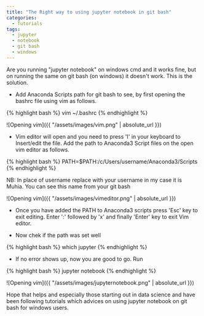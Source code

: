 ```yaml
---
title: "The Right way to using jupyter notebook in git bash"
categories:
  - Tutorials
tags:
  - jupyter
  - notebook
  - git bash
  - windows
---
```


Are you running "jupyter notebook" on windows cmd and it works fine, but on running the same on git bash (on windows) it doesn't work. This is the solution.

- Add Anaconda Scripts path for git bash to see, by first opening the bashrc file using vim as follows.

{% highlight bash %}
vim ~/.bashrc
{% endhighlight %}

![Opening vim]({{ "/assets/images/vim.png" | absolute_url }})

- Vim editor will open and you need to press 'I' in your keyboard to Insert/edit the file.
Add the path to Anaconda3 Script files on the open vim editor as follows.

{% highlight bash %}
PATH=$PATH:/c/Users/username/Anaconda3/Scripts
{% endhighlight %}

NB: In place of username replace with your username in my case it is Muhia. You can see this name from your git bash

![Opening vim]({{ "/assets/images/vimeditor.png" | absolute_url }})

- Once you have added the PATH to Anaconda3 scripts press 'Esc' key to exit editing. 
Enter ':' followed by 'x' and finally 'Enter' key to exit Vim editor.

- Now chek if the path was set well

{% highlight bash %}
which jupyter
{% endhighlight %}

- If no error shows up, now you are good to go. Run 

{% highlight bash %}
jupyter notebook
{% endhighlight %}

![Opening vim]({{ "/assets/images/jupyternotebook.png" | absolute_url }})

Hope that helps and especially those starting out in data science and have been following tutorials which advices on using jupyter notebook on git bash for windows users.